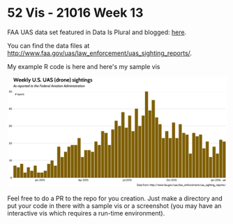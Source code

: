 # 52 Vis - 21016 Week 13

FAA UAS data set featured in Data Is Plural and blogged: <a href="https://rud.is/b/2016/03/30/introducing-a-weekly-r-python-js-etc-vis-challenge/">here</a>.

You can find the data files at <http://www.faa.gov/uas/law_enforcement/uas_sighting_reports/>.

My example R code is here and here's my sample vis

![](2016-13-example-vis.png)

Feel free to do a PR to the repo for you creation. Just make a directory and put your code in there with a sample vis or a screenshot (you may have an interactive vis which requires a run-time environment).

